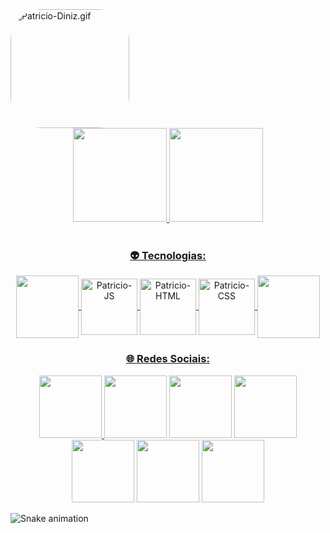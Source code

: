 <img align="center" alt="Patricio-Diniz.gif" left="20" height="190" style="border-radius:50px;" src="https://cdn.discordapp.com/attachments/732645583227191489/962395695220928562/ezgif.com-gif-maker.gif">
<div align="center">
  <a href="https://github.com/Berkzrx">
  <img height="150em" src="https://github-readme-stats.vercel.app/api?username=Berkzrx&show_icons=true&theme=gotham&include_all_commits=true&count_private=true"/>
  <img height="150em" src="https://github-readme-stats.vercel.app/api/top-langs/?username=Berkzrx&layout=compact&langs_count=7&theme=gotham"/>
</div>
  
<div align="center" style="display:block"><br>

  <h3>👽 Tecnologias:</h3>
  
  <img align="center" height="100" src="https://cdn.discordapp.com/attachments/732645583227191489/962763006280884234/Chaves_png.png">
  <img align="center" alt="Patricio-JS" height="90" width="90" src="https://cdn.discordapp.com/attachments/732645583227191489/962401418365517854/js_icon.png">
  <img align="center" alt="Patricio-HTML" height="90" width="90" src="https://cdn.discordapp.com/attachments/732645583227191489/962402404907774083/html_icon.png">
  <img align="center" alt="Patricio-CSS" height="90" width="90" src="https://cdn.discordapp.com/attachments/732645583227191489/962403371397033984/css_icon.png">
<!--   <img align="center" alt="Patricio-Node.js" height="90" width="90" src="https://cdn.discordapp.com/attachments/732645583227191489/971692709494542356/node_icon.png"> -->
  <img align="center" height="100" src="https://cdn.discordapp.com/attachments/732645583227191489/962763414965465098/chaves_2_png.png">
</div>
  
 
<div align="center"> 
  <h3>🌐 Redes Sociais:</h3>
  <img height="100" src="https://cdn.discordapp.com/attachments/732645583227191489/962763006280884234/Chaves_png.png">
  <a href="https://www.youtube.com/channel/UCkTQ-C_VU5QHBjoWNY5y3Tw" target="_blank"><img height="100" src="https://cdn.discordapp.com/attachments/732645583227191489/962406476276715530/youtube_icon.png" target="_blank"></a>
  <a href="https://www.instagram.com/berkz.art/" target="_blank"><img height="100" src="https://cdn.discordapp.com/attachments/732645583227191489/962406477656621146/insta_icon.png" target="_blank"></a>
  <a href = "mailto:patricio.grange49@gmail.com"><img height="100" src="https://cdn.discordapp.com/attachments/732645583227191489/962406476486438952/email_icon.png" target="_blank"></a>
  <a href="https://www.linkedin.com/in/patricio-diniz-7a914a162/" target="_blank"><img height="100" src="https://cdn.discordapp.com/attachments/732645583227191489/962408558568288296/linkedin_icon.png" target="_blank"></a> 
  <a href="https://codepen.io/berkzrx" target="_blank"><img height="100" src="https://cdn.discordapp.com/attachments/732645583227191489/977247399670087720/codepen_icon.png" target="_blank"></a> 
  <img height="100" src="https://cdn.discordapp.com/attachments/732645583227191489/962763414965465098/chaves_2_png.png">
  </div>
</div>


![Snake animation](https://github.com/Berkzrx/Berkzrx/blob/output/github-contribution-grid-snake.svg)
